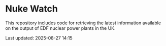 # Nuke Watch

This repository includes code for retrieving the latest information available on the output of EDF nuclear power plants in the UK.

Last updated: 2025-08-27 14:15